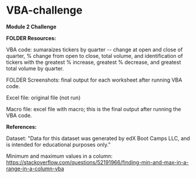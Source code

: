 # VBA-challenge
**Module 2 Challenge**

**FOLDER Resources:**

VBA code: sumaraizes tickers by quarter -- change at open and close of quarter, % change from open to close, total volume, and identification of tickers with the greatest % increase, greatest % decrease, and greatest total volume by quarter.

FOLDER Screenshots: final output for each worksheet after running VBA code.

Excel file: original file (not run)

Macro file: excel file with macro; this is the final output after running the VBA code.



**References:**

Dataset: "Data for this dataset was generated by edX Boot Camps LLC, and is intended for educational purposes only."

Minimum and maximum values in a column: https://stackoverflow.com/questions/52191966/finding-min-and-max-in-a-range-in-a-column-vba
